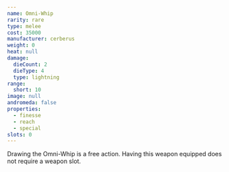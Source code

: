 ```yaml
---
name: Omni-Whip
rarity: rare
type: melee
cost: 35000
manufacturer: cerberus
weight: 0
heat: null
damage:
  dieCount: 2
  dieType: 4
  type: lightning
range:
  short: 10
image: null
andromeda: false
properties:
  - finesse
  - reach
  - special
slots: 0
---
```

Drawing the Omni-Whip is a free action. Having this weapon equipped does not require a weapon 
slot.